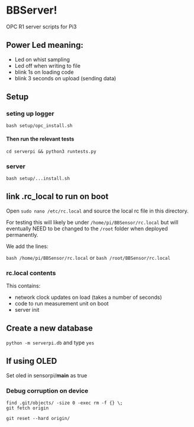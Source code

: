 # BBServer!
OPC R1 server scripts for Pi3

## Power Led meaning:
- Led on whist sampling
- Led off when writing to file
- blink 1s on loading code
- blink 3 seconds on upload  (sending data)


## Setup
### seting up logger
`bash setup/opc_install.sh`

#### Then run the relevant tests
`cd serverpi && python3 runtests.py`

### server
`bash setup/...install.sh`


## link .rc_local to run on boot
Open `sudo nano /etc/rc.local`
and source the local rc file in this directory. 

For testing this will likely be under `/home/pi/BBSensor/rc.local` but will eventually NEED to be changed to the `/root` folder when deployed permanently. 

We add the lines:

``` bash /home/pi/BBSensor/rc.local ```
or 
``` bash /root/BBSensor/rc.local ```

### rc.local contents

This contains:
- network clock updates on load (takes a number of seconds)
- code to run measurement unit on boot
- server init




## Create a new database
`python -m serverpi.db` and type `yes`


## If using OLED
Set oled in sensorpi/__main__ as true


### Debug corruption on device

```
find .git/objects/ -size 0 -exec rm -f {} \;
git fetch origin

git reset --hard origin/
```
